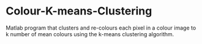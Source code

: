 # Colour-K-means-Clustering
Matlab program that clusters and re-colours each pixel in a colour image to k number of mean colours using the k-means clustering algorithm.
